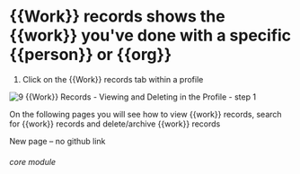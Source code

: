 # {{Work}} records shows the {{work}} you&#039;ve done with a specific {{person}} or {{org}}

1. Click on the {{Work}} records tab within a profile

![9 {{Work}} Records - Viewing and Deleting in the Profile - step 1](9_Work_Records_-_Viewing_and_Deleting_in_the_Profile_im_1.png)

On the following pages you will see how to view {{work}} records, search for {{work}} records and delete/archive {{work}} records

New page – no github link


###### core module